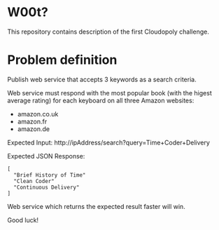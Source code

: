 W00t?
==================
This repository contains description of the first Cloudopoly challenge.

Problem definition
==========
Publish web service that accepts 3 keywords as a search criteria. 

Web service must respond with the most popular book (with the higest average rating) for each keyboard on all three Amazon websites:
* amazon.co.uk
* amazon.fr
* amazon.de

Expected Input: http://ipAddress/search?query=Time+Coder+Delivery

Expected JSON Response:

```
[
  "Brief History of Time"
  "Clean Coder"
  "Continuous Delivery"
]
```

Web service which returns the expected result faster will win.

Good luck!

